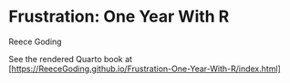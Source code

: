 Frustration: One Year With R
================
Reece Goding

See the rendered Quarto book at [https://ReeceGoding.github.io/Frustration-One-Year-With-R/index.html]
